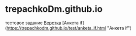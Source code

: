 # trepachkoDm.github.io
тестовое задание
[Верстка](https://trepachkodm.github.io/test/site.html "Верстка")
[Анкета if] (https://trepachkodm.github.io/test/anketa_if.html "Анкета if")
